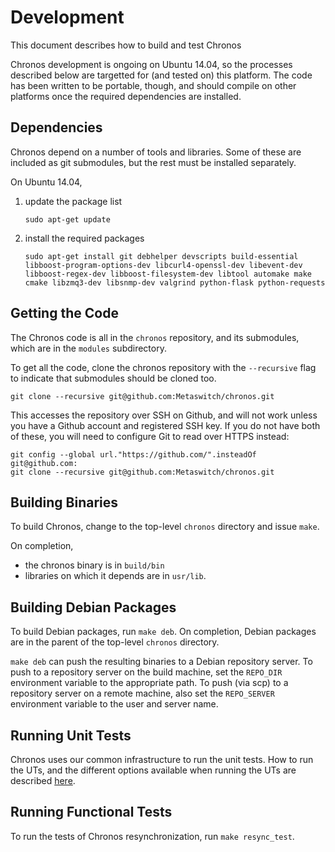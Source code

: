 # Development

This document describes how to build and test Chronos

Chronos development is ongoing on Ubuntu 14.04, so the processes described
below are targetted for (and tested on) this platform.  The code has been
written to be portable, though, and should compile on other platforms once the
required dependencies are installed.

## Dependencies

Chronos depend on a number of tools and libraries.  Some of these are
included as git submodules, but the rest must be installed separately.

On Ubuntu 14.04,

1.  update the package list

        sudo apt-get update

2.  install the required packages

        sudo apt-get install git debhelper devscripts build-essential libboost-program-options-dev libcurl4-openssl-dev libevent-dev libboost-regex-dev libboost-filesystem-dev libtool automake make cmake libzmq3-dev libsnmp-dev valgrind python-flask python-requests

## Getting the Code

The Chronos code is all in the `chronos` repository, and its submodules, which
are in the `modules` subdirectory.

To get all the code, clone the chronos repository with the `--recursive` flag to
indicate that submodules should be cloned too.

    git clone --recursive git@github.com:Metaswitch/chronos.git

This accesses the repository over SSH on Github, and will not work unless you have a Github account and registered SSH key. If you do not have both of these, you will need to configure Git to read over HTTPS instead:

    git config --global url."https://github.com/".insteadOf git@github.com:
    git clone --recursive git@github.com:Metaswitch/chronos.git

## Building Binaries

To build Chronos, change to the top-level `chronos` directory and issue `make`.

On completion,

* the chronos binary is in `build/bin`
* libraries on which it depends are in `usr/lib`.

## Building Debian Packages

To build Debian packages, run `make deb`.  On completion, Debian packages
are in the parent of the top-level `chronos` directory.

`make deb` can push the resulting binaries to a Debian
repository server.  To push to a repository server on the build machine, set
the `REPO_DIR` environment variable to the appropriate path.  To push (via
scp) to a repository server on a remote machine, also set the `REPO_SERVER`
environment variable to the user and server name.

## Running Unit Tests

Chronos uses our common infrastructure to run the unit tests. How to run the UTs, and the different options available when running the UTs are described [here](http://clearwater.readthedocs.io/en/latest/Running_unit_tests.html#c-unit-tests).

## Running Functional Tests

To run the tests of Chronos resynchronization, run `make resync_test`.
